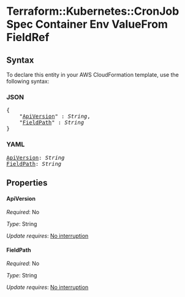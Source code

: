 # Terraform::Kubernetes::CronJob Spec Container Env ValueFrom FieldRef

## Syntax

To declare this entity in your AWS CloudFormation template, use the following syntax:

### JSON

<pre>
{
    "<a href="#apiversion" title="ApiVersion">ApiVersion</a>" : <i>String</i>,
    "<a href="#fieldpath" title="FieldPath">FieldPath</a>" : <i>String</i>
}
</pre>

### YAML

<pre>
<a href="#apiversion" title="ApiVersion">ApiVersion</a>: <i>String</i>
<a href="#fieldpath" title="FieldPath">FieldPath</a>: <i>String</i>
</pre>

## Properties

#### ApiVersion

_Required_: No

_Type_: String

_Update requires_: [No interruption](https://docs.aws.amazon.com/AWSCloudFormation/latest/UserGuide/using-cfn-updating-stacks-update-behaviors.html#update-no-interrupt)

#### FieldPath

_Required_: No

_Type_: String

_Update requires_: [No interruption](https://docs.aws.amazon.com/AWSCloudFormation/latest/UserGuide/using-cfn-updating-stacks-update-behaviors.html#update-no-interrupt)

